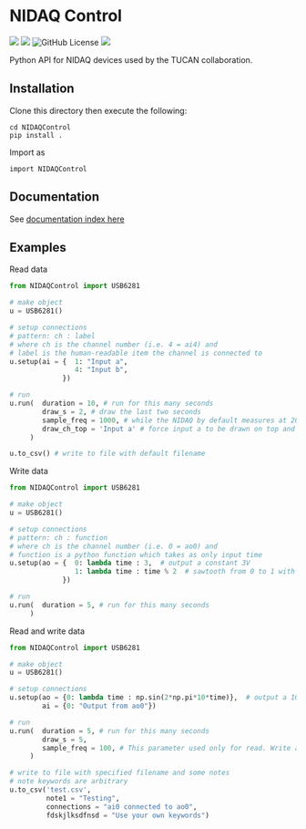 # NIDAQ Control

<img src="https://img.shields.io/github/languages/top/ucn-triumf/NIDAQControl?style=flat-square"/> <img src="https://img.shields.io/github/languages/code-size/ucn-triumf/NIDAQControl?style=flat-square"/> <img alt="GitHub License" src="https://img.shields.io/github/license/ucn-triumf/NIDAQControl"> <img src="https://img.shields.io/github/last-commit/ucn-triumf/NIDAQControl?style=flat-square"/>


Python API for NIDAQ devices used by the TUCAN collaboration.

## Installation

Clone this directory then execute the following:

```
cd NIDAQControl
pip install .
```

Import as

```
import NIDAQControl
```

## Documentation

See [documentation index here](docs/NIDAQControl/index.md)

## Examples

Read data

```python
from NIDAQControl import USB6281

# make object
u = USB6281()

# setup connections
# pattern: ch : label
# where ch is the channel number (i.e. 4 = ai4) and
# label is the human-readable item the channel is connected to
u.setup(ai = {  1: "Input a",
                4: "Input b",
             })

# run
u.run(  duration = 10, # run for this many seconds
        draw_s = 2, # draw the last two seconds
        sample_freq = 1000, # while the NIDAQ by default measures at 20kHz, we downsample to 1000 Hz in software.
        draw_ch_top = 'Input a' # force input a to be drawn on top and more easily visible
     )

u.to_csv() # write to file with default filename
```

Write data

```python
from NIDAQControl import USB6281

# make object
u = USB6281()

# setup connections
# pattern: ch : function
# where ch is the channel number (i.e. 0 = ao0) and
# function is a python function which takes as only input time
u.setup(ao = {  0: lambda time : 3,  # output a constant 3V
                1: lambda time : time % 2  # sawtooth from 0 to 1 with a period of 2 seconds
             })

# run
u.run(  duration = 5, # run for this many seconds
     )

```

Read and write data

```python
from NIDAQControl import USB6281

# make object
u = USB6281()

# setup connections
u.setup(ao = {0: lambda time : np.sin(2*np.pi*10*time)},  # output a 10 Hz sine wave
        ai = {0: "Output from ao0"})

# run
u.run(  duration = 5, # run for this many seconds
        draw_s = 5,
        sample_freq = 100, # This parameter used only for read. Write always outputs at the clock frequency
     )

# write to file with specified filename and some notes
# note keywords are arbitrary
u.to_csv('test.csv',
         note1 = "Testing",
         connections = "ai0 connected to ao0",
         fdskjlksdfnsd = "Use your own keywords")
```

